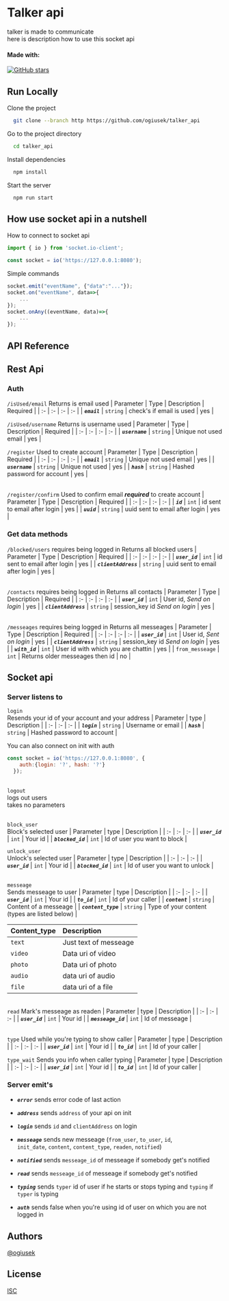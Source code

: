 
# Talker api

talker is made to communicate\
here is description how to use this socket api

#### Made with:
[![GitHub stars](https://images.g2crowd.com/uploads/product/image/large_detail/large_detail_f0b606abb6d19089febc9faeeba5bc05/nodejs-development-services.png)](https://github.com/username/repo/stargazers)

## Run Locally

Clone the project

```bash
  git clone --branch http https://github.com/ogiusek/talker_api
```

Go to the project directory

```bash
  cd talker_api
```

Install dependencies
```bash
  npm install
```

Start the server

```bash
  npm run start
```

## How use socket api in a nutshell

How to connect to socket api
```js
import { io } from 'socket.io-client';

const socket = io('https://127.0.0.1:8080');
```

Simple commands
```js
socket.emit("eventName", {"data":"..."});
socket.on("eventName", data=>{
    ...
});
socket.onAny((eventName, data)=>{
    ...
});
```

## API Reference

## Rest Api

### Auth

`/isUsed/email`
Returns is email used
| Parameter | Type | Description | Required |
| :- | :- | :- | :- |
| ***`email`*** | `string` | check's if email is used | yes |

`/isUsed/username`
Returns is username used
| Parameter | Type | Description | Required |
| :- | :- | :- | :- |
| ***`username`*** | `string` | Unique not used email | yes |

`/register`
Used to create account
| Parameter | Type | Description | Required |
| :- | :- | :- | :- |
| ***`email`*** | `string` | Unique not used email | yes |
| ***`username`*** | `string` | Unique not used | yes |
| ***`hash`*** | `string` | Hashed password for account | yes |

‎\
`/register/confirm`
Used to confirm email ***required*** to create account
| Parameter | Type | Description | Required |
| :- | :- | :- | :- |
| ***`id`*** | `int` | id sent to email after login | yes |
| ***`uuid`*** | `string` | uuid sent to email after login | yes |

### Get data methods

`/blocked/users` requires being logged in
Returns all blocked users
| Parameter | Type | Description | Required |
| :- | :- | :- | :- |
| ***`user_id`*** | `int` | id sent to email after login | yes |
| ***`clientAddress`*** | `string` | uuid sent to email after login | yes |

‎\
`/contacts` requires being logged in
Returns all contacts
| Parameter | Type | Description | Required |
| :- | :- | :- | :- |
| ***`user_id`*** | `int` | User id, *Send on login* | yes |
| ***`clientAddress`*** | `string` | session_key id *Send on login* | yes |

‎\
`/messeages` requires being logged in
Returns all messeages 
| Parameter | Type | Description | Required |
| :- | :- | :- | :- |
| ***`user_id`*** | `int` | User id, *Sent on login* | yes |
| ***`clientAddress`*** | `string` | session_key id *Send on login* | yes |
| ***`with_id`*** | `int` | User id with which you are chattin | yes |
| `from_messeage` | `int` | Returns older messeages then id | no |

## Socket api
### Server listens to

`login`\
Resends your id of your account and your address 
| Parameter | type | Description |
| :- | :- | :- |
| ***`login`*** | `string` | Username or email  |
| ***`hash`*** | `string` | Hashed password to account |

You can also connect on init with auth 
```js
const socket = io('https://127.0.0.1:8080', {
    auth:{login: '?', hash: '?'} 
  });
```
‎\
`logout`\
logs out users\
takes no parameters

‎\
`block_user`\
Block's selected user
| Parameter | type | Description |
| :- | :- | :- |
| ***`user_id`*** | `int` | Your id |
| ***`blocked_id`*** | `int` | Id of user you want to block |


`unlock_user`\
Unlock's selected user
| Parameter | type | Description |
| :- | :- | :- |
| ***`user_id`*** | `int` | Your id |
| ***`blocked_id`*** | `int` | Id of user you want to unlock |

‎\
`messeage`\
Sends messeage to user
| Parameter | type | Description |
| :- | :- | :- |
| ***`user_id`*** | `int` | Your id |
| ***`to_id`*** | `int` | Id of your caller |
| ***`content`*** | `string` | Content of a messeage |
| ***`content_type`*** | `string` | Type of your content (types are listed below) |

| Content_type | Description |
| :- | :- |
| `text` | Just text of messeage |
| `video` | Data uri of video |
| `photo` | Data uri of photo |
| `audio` | data uri of audio |
| `file` | data uri of a file |

‎\
`read`
Mark's messeage as readen
| Parameter | type | Description |
| :- | :- | :- |
| ***`user_id`*** | `int` | Your id |
| ***`messeage_id`*** | `int` | Id of messeage |

‎\
`type`
Used while you're typing to show caller 
| Parameter | type | Description |
| :- | :- | :- |
| ***`user_id`*** | `int` | Your id |
| ***`to_id`*** | `int` | Id of your caller |


`type_wait`
Sends you info when caller typing
| Parameter | type | Description |
| :- | :- | :- |
| ***`user_id`*** | `int` | Your id |
| ***`to_id`*** | `int` | Id of your caller |


### Server emit's

- ***`error`***
  sends error code of last action

- ***`address`***
  sends `address` of your api on init

- ***`login`***
  sends `id` and `clientAddress` on login
  
- ***`messeage`***
  sends new messeage (`from_user`, `to_user`, `id`,\
   `init_date`, `content`, `content_type`, `readen`, `notified`)

- ***`notified`***
  sends `messeage_id` of messeage if somebody get's notified 

- ***`read`***
  sends `messeage_id` of messeage if somebody get's notified

- ***`typing`***
  sends `typer` id of user if he starts or stops typing and `typing` if `typer` is typing

- ***`auth`***
  sends false when you're using id of user on which you are not logged in


## Authors

[@ogiusek](https://github.com/ogiusek?tab=repositories)



## License

[ISC](https://choosealicense.com/licenses/isc/)
